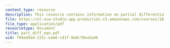 ```yaml
---
content_type: resource
description: This resource contains information on partial differential equations.
file: https://ol-ocw-studio-app-production.s3.amazonaws.com/courses/18-02-multivariable-calculus-spring-2006/f94ad9ad221ceae6cd1f8e8c70ea5a46_part_diff_eqn.pdf
file_type: application/pdf
resourcetype: Document
title: part_diff_eqn.pdf
uid: f94ad9ad-221c-eae6-cd1f-8e8c70ea5a46
---
```

